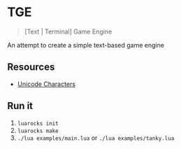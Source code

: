 # TGE

> [Text | Terminal] Game Engine

An attempt to create a simple text-based game engine

## Resources

- [Unicode Characters](https://www.w3.org/TR/xml-entity-names/025.html)

## Run it

1. `luarocks init`
1. `luarocks make`
1. `./lua examples/main.lua` or `./lua examples/tanky.lua`
